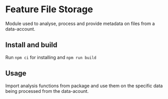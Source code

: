 # Feature File Storage

Module used to analyse, process and provide metadata on files from a data-account.

## Install and build

Run `npm ci` for installing and `npm run build`

## Usage

Import analysis functions from package and use them on the specific data being processed from the data-acount.
